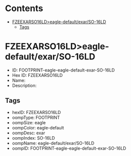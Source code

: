 



Contents
========

* [FZEEXARSO16LD>eagle-default/exar/SO-16LD](#fzeexarso16ldeagle-defaultexarso-16ld)
	* [Tags](#tags)

# FZEEXARSO16LD>eagle-default/exar/SO-16LD

- ID: FOOTPRINT-eagle-eagle-default-exar-SO-16LD
- Hex ID: FZEEXARSO16LD
- Name: 
- Description: 

## Tags

- hexID: FZEEXARSO16LD
- oompType: FOOTPRINT
- oompSize: eagle
- oompColor: eagle-default
- oompDesc: exar
- oompIndex: SO-16LD
- oompName: eagle-default/exar/SO-16LD
- oompID: FOOTPRINT-eagle-eagle-default-exar-SO-16LD
